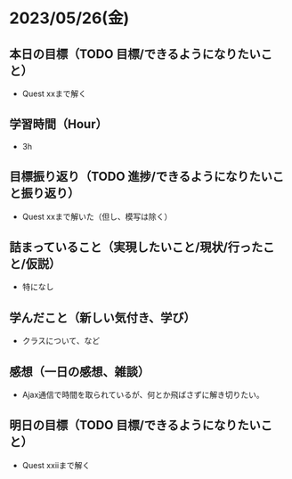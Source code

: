 
# 2023/05/26(金)

## 本日の目標（TODO 目標/できるようになりたいこと）

- Quest xxまで解く

## 学習時間（Hour）

- 3h

## 目標振り返り（TODO 進捗/できるようになりたいこと振り返り）

- Quest xxまで解いた（但し、模写は除く）

## 詰まっていること（実現したいこと/現状/行ったこと/仮説）

- 特になし

## 学んだこと（新しい気付き、学び）

- クラスについて、など

## 感想（一日の感想、雑談）

- Ajax通信で時間を取られているが、何とか飛ばさずに解き切りたい。

## 明日の目標（TODO 目標/できるようになりたいこと）

- Quest xxiiまで解く
